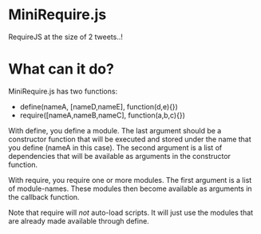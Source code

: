 MiniRequire.js
==============

RequireJS at the size of 2 tweets..!  

What can it do?
===
MiniRequire.js has two functions:
* define(nameA, [nameD,nameE], function(d,e){})
* require([nameA,nameB,nameC], function(a,b,c){})

With define, you define a module. The last argument should be a constructor function that will be executed and stored under the name that you define (nameA in this case). The second argument is a list of dependencies that will be available as arguments in the constructor function.

With require, you require one or more modules. The first argument is a list of module-names. These modules then become available as arguments in the callback function.

Note that require will *not* auto-load scripts. It will just use the modules that are already made available through define.
